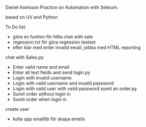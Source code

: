 Daniel Axelsson Practice on Automation with Seleium.

based on UV and Python


To Do list:
* göra en funtion för hitta chat with sale
* regession.txt för göra regession testset
* efter klar med enter invaild email, jobba med HTML reporting

chat with Sales.py
- Enter vaild name and email
- Enter all text fields and send
login.py
- Login with invalid username
- Login with vaild username and invaild password
- Login with valid user with vaild password
sumit an order.py
- Sumit order without login in
- Sumit order when login in

create user
* kolla upp emaillib för skapa emails


